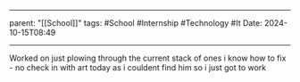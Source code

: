 
---
parent: "[[School]]"
tags:
	#School
	#Internship 
	#Technology
	#It 
Date: 2024-10-15T08:49

---

Worked on just plowing through the current stack of ones i know how to fix - no check in with art today as i couldent find him so i just got to work